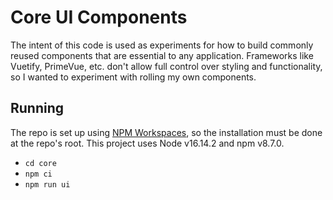 # Core UI Components

The intent of this code is used as experiments for how to build commonly reused components that are essential to any application.  Frameworks like Vuetify, PrimeVue, etc. don't allow full control over styling and functionality, so I wanted to experiment with rolling my own components.

## Running

The repo is set up using [NPM Workspaces](https://docs.npmjs.com/cli/v8/using-npm/workspaces), so the installation must be done at the repo's root.  This project uses Node v16.14.2 and npm v8.7.0.

- `cd core`
- `npm ci`
- `npm run ui`
